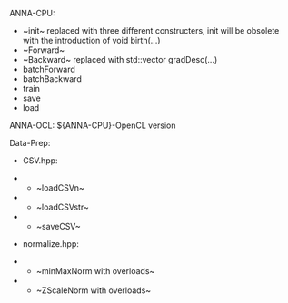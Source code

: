 ANNA-CPU:
- ~init~ replaced with three different constructers, init will be obsolete with the introduction of void birth(...)
- ~Forward~
- ~Backward~ replaced with std::vector<float> gradDesc(...)
- batchForward
- batchBackward
- train
- save
- load

ANNA-OCL:
${ANNA-CPU}-OpenCL version

Data-Prep:
- CSV.hpp:
- - ~loadCSVn~
- - ~loadCSVstr~
- - ~saveCSV~

- normalize.hpp:
- - ~minMaxNorm with overloads~
- - ~ZScaleNorm with overloads~